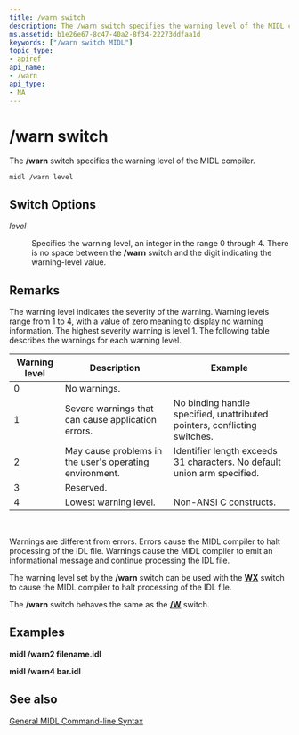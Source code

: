 ```yaml
---
title: /warn switch
description: The /warn switch specifies the warning level of the MIDL compiler.
ms.assetid: b1e26e67-8c47-40a2-8f34-22273ddfaa1d
keywords: ["/warn switch MIDL"]
topic_type:
- apiref
api_name:
- /warn
api_type:
- NA
---
```


# /warn switch

The **/warn** switch specifies the warning level of the MIDL compiler.

``` syntax
midl /warn level
```

## Switch Options

<dl> <dt>

*level* 
</dt> <dd>

Specifies the warning level, an integer in the range 0 through 4. There is no space between the **/warn** switch and the digit indicating the warning-level value.

</dd> </dl>

## Remarks

The warning level indicates the severity of the warning. Warning levels range from 1 to 4, with a value of zero meaning to display no warning information. The highest severity warning is level 1. The following table describes the warnings for each warning level.



| Warning level | Description                                             | Example                                                                   |
|---------------|---------------------------------------------------------|---------------------------------------------------------------------------|
| 0             | No warnings.                                            |                                                                           |
| 1             | Severe warnings that can cause application errors.      | No binding handle specified, unattributed pointers, conflicting switches. |
| 2             | May cause problems in the user's operating environment. | Identifier length exceeds 31 characters. No default union arm specified.  |
| 3             | Reserved.                                               |                                                                           |
| 4             | Lowest warning level.                                   | Non-ANSI C constructs.                                                    |



 

Warnings are different from errors. Errors cause the MIDL compiler to halt processing of the IDL file. Warnings cause the MIDL compiler to emit an informational message and continue processing the IDL file.

The warning level set by the **/warn** switch can be used with the [**WX**](-wx.md) switch to cause the MIDL compiler to halt processing of the IDL file.

The **/warn** switch behaves the same as the [**/W**](-w.md) switch.

## Examples

**midl /warn2 filename.idl**

**midl /warn4 bar.idl**

## See also

<dl> <dt>

[General MIDL Command-line Syntax](general-midl-command-line-syntax.md)
</dt> </dl>

 

 




